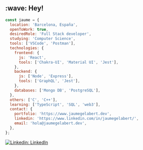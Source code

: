 <div>
  <h2>:wave: Hey!</h2>
</div>

```javascript
const jaume = {
  location: 'Barcelona, España',
  openToWork: true,
  desiredRole: 'Full Stack developer',
  studying: 'Computer Science',
  tools: ['VSCode', 'Postman'],
  technologies: {
    frontend: {
      js: 'React',
      tools: ['Chakra-UI', 'Material UI', 'Jest'],
    },
    backend: {
      js: ['Node', 'Express'],
      tools: ['GraphQL', 'Jest'],
    },
    databases: ['Mongo DB', 'PostgreSQL'],
  },
  others: ['C', 'C++'],
  learning: ['TypeScript', 'SQL', 'web3'],
  contact: {
    portfolio: 'https://www.jaumegelabert.dev',
    linkedin: 'https://www.linkedin.com/in/jaumegelabert/',
    email: 'hola@jaumegelabert.dev',
  },
};
```

[![Linkedin: LinkedIn](https://img.shields.io/badge/-jaumegelabert-blue?style=flat-square&logo=Linkedin&logoColor=white&link=https://www.linkedin.com/in/jaumegelabert/)](https://www.linkedin.com/in/jaumegelabert/)
